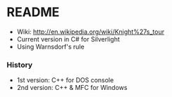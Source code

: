 # README #

* Wiki: http://en.wikipedia.org/wiki/Knight%27s_tour
* Current version in C# for Silverlight
* Using Warnsdorf's rule

### History
* 1st version: C++ for DOS console
* 2nd version: C++ & MFC for Windows